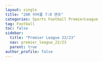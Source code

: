 ```yaml
---
layout: single
title: "26R 리버풀 7:0 맨유"
categories: Sports Football PremierLeague
tag: Football
toc: false
sidebar:
  title: "Premier League 22/23"
  nav: premier_league_22/23
  parent: true
author_profile: false
---
```


<!-- <div class="football-field" >
  <div class="border-line">
  <div class="midline">
  <div class="goal-line1">
  <div class="goal-line2">
  <div class="goal-line1-2">
  <div class="goal-line2-2">
  <div class="midcircle">
  <div class="goal-circle1">
  <div class="goal-circle2">
  <div class="football-title-premierleague"></div>
  <div class="football-round">24R</div>
</div> -->